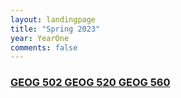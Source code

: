 ```yaml
---
layout: landingpage
title: "Spring 2023"
year: YearOne
comments: false
---
```


 <h3 class="title">
    <a class="btn zoombtn" href="{{ site.url }}YearOne/Spring2023/GEOG502">
     GEOG 502
     </a> 
    <a class="btn zoombtn" href="{{ site.url }}YearOne/Spring2023/GEOG520">
     GEOG 520
     </a>
   <a class="btn zoombtn" href="{{ site.url }}YearOne/Spring2023/GEOG560">
     GEOG 560
     </a>
 </h3>
